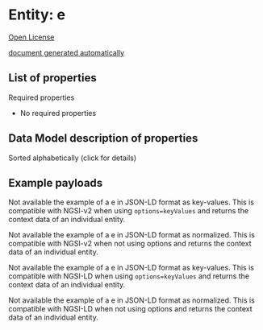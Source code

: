 Entity: e  
=========  
[Open License](https://github.com/smart-data-models//dataModel.PointOfInterest/blob/master/e/LICENSE.md)  
[document generated automatically](https://docs.google.com/presentation/d/e/2PACX-1vTs-Ng5dIAwkg91oTTUdt8ua7woBXhPnwavZ0FxgR8BsAI_Ek3C5q97Nd94HS8KhP-r_quD4H0fgyt3/pub?start=false&loop=false&delayms=3000#slide=id.gb715ace035_0_60)  

## List of properties  

Required properties  
- No required properties  ## Data Model description of properties  
Sorted alphabetically (click for details)  
## Example payloads    
Not available the example of a e in JSON-LD format as key-values. This is compatible with NGSI-v2 when  using `options=keyValues` and returns the context data of an individual entity.  
Not available the example of a e in JSON-LD format as normalized. This is compatible with NGSI-v2 when not using options and returns the context data of an individual entity.  
Not available the example of a e in JSON-LD format as key-values. This is compatible with NGSI-LD when  using `options=keyValues` and returns the context data of an individual entity.  
Not available the example of a e in JSON-LD format as normalized. This is compatible with NGSI-LD when not using options and returns the context data of an individual entity.  

